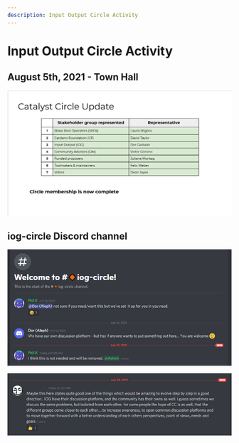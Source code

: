 ```yaml
---
description: Input Output Circle Activity
---
```


# Input Output Circle Activity

## August 5th, 2021 - Town Hall

![Catalyst Circle Update](../.gitbook/assets/2021-08-05-4-.png)

## iog-circle Discord channel

![iog-circle Discord channel](../.gitbook/assets/2021-07-25-16-.png)

![](../.gitbook/assets/2021-07-28-17-.png)

## 

